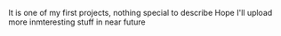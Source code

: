 It is one of my first projects, nothing special to describe
Hope I'll upload more inmteresting stuff in near future